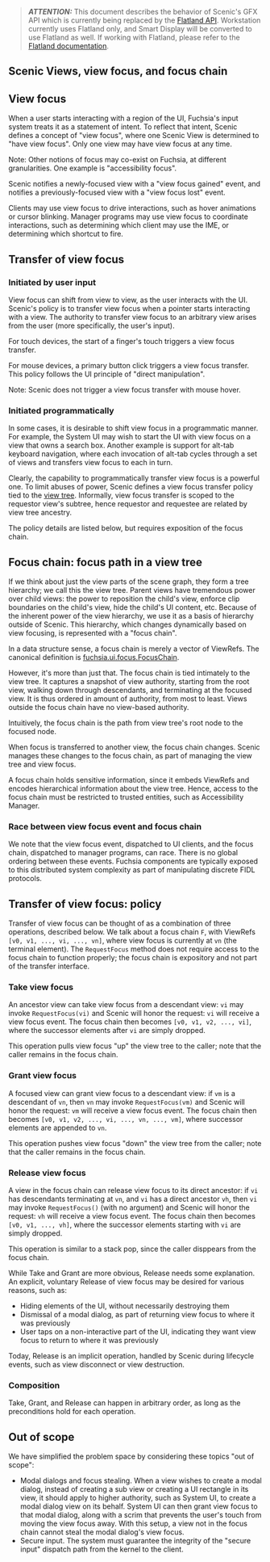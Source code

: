 > **_ATTENTION:_** This document describes the behavior of Scenic's GFX API which is currently being replaced by the [Flatland API](concepts/ui/scenic/flatland/index.md). Workstation currently uses Flatland only, and Smart Display will be converted to use Flatland as well. If working with Flatland, please refer to the [Flatland documentation](concepts/ui/index.md).

## Scenic Views, view focus, and focus chain

## View focus

When a user starts interacting with a region of the UI, Fuchsia's input system
treats it as a statement of intent. To reflect that intent, Scenic defines a
concept of "view focus", where one Scenic View is determined to "have view
focus". Only one view may have view focus at any time.

Note: Other notions of focus may co-exist on Fuchsia, at different
granularities. One example is "accessibility focus".

Scenic notifies a newly-focused view with a "view focus gained" event, and
notifies a previously-focused view with a "view focus lost" event.

Clients may use view focus to drive interactions, such as hover animations or
cursor blinking. Manager programs may use view focus to coordinate interactions,
such as determining which client may use the IME, or determining which shortcut
to fire.

## Transfer of view focus

### Initiated by user input

View focus can shift from view to view, as the user interacts with the UI.
Scenic's policy is to transfer view focus when a pointer starts interacting with
a view. The authority to transfer view focus to an arbitrary view arises from
the user (more specifically, the user's input).

For touch devices, the start of a finger's touch triggers a view focus transfer.

For mouse devices, a primary button click triggers a view focus transfer. This
policy follows the UI principle of "direct manipulation".

Note: Scenic does not trigger a view focus transfer with mouse hover.

### Initiated programmatically

In some cases, it is desirable to shift view focus in a programmatic manner. For
example, the System UI may wish to start the UI with view focus on a view that
owns a search box. Another example is support for alt-tab keyboard navigation,
where each invocation of alt-tab cycles through a set of views and transfers
view focus to each in turn.

Clearly, the capability to programmatically transfer view focus is a powerful
one. To limit abuses of power, Scenic defines a view focus transfer policy tied
to the [view tree](view_ref.md). Informally, view focus transfer is scoped to
the requestor view's subtree, hence requestor and requestee are related by view
tree ancestry.

The policy details are listed below, but requires exposition of the focus chain.

## Focus chain: focus path in a view tree

If we think about just the view parts of the scene graph, they form a tree
hierarchy; we call this the view tree. Parent views have tremendous power over
child views: the power to reposition the child's view, enforce clip boundaries
on the child's view, hide the child's UI content, etc. Because of the inherent
power of the view hierarchy, we use it as a basis of hierarchy outside of
Scenic. This hierarchy, which changes dynamically based on view focusing, is
represented with a "focus chain".

In a data structure sense, a focus chain is merely a vector of ViewRefs. The
canonical definition is
[fuchsia.ui.focus.FocusChain](/sdk/fidl/fuchsia.ui.focus/focus_chain.fidl).

However, it's more than just that. The focus chain is tied intimately to the
view tree. It captures a snapshot of view authority, starting from the root
view, walking down through descendants, and terminating at the focused view. It
is thus ordered in amount of authority, from most to least. Views outside the
focus chain have no view-based authority.

Intuitively, the focus chain is the path from view tree's root node to the
focused node.

When focus is transferred to another view, the focus chain changes. Scenic
manages these changes to the focus chain, as part of managing the view tree and
view focus.

A focus chain holds sensitive information, since it embeds ViewRefs and encodes
hierarchical information about the view tree. Hence, access to the focus chain
must be restricted to trusted entities, such as Accessibility Manager.

### Race between view focus event and focus chain

We note that the view focus event, dispatched to UI clients, and the focus
chain, dispatched to manager programs, can race. There is no global ordering
between these events. Fuchsia components are typically exposed to this
distributed system complexity as part of manipulating discrete FIDL protocols.

## Transfer of view focus: policy

Transfer of view focus can be thought of as a combination of three operations,
described below. We talk about a focus chain `F`, with ViewRefs `[v0, v1, ...,
vi, ..., vn]`, where view focus is currently at `vn` (the terminal element). The
`RequestFocus` method does not require access to the focus chain to function
properly; the focus chain is expository and not part of the transfer interface.

### Take view focus

An ancestor view can take view focus from a descendant view: `vi` may invoke
`RequestFocus(vi)` and Scenic will honor the request: `vi` will receive a view
focus event. The focus chain then becomes `[v0, v1, v2, ..., vi]`, where the
successor elements after `vi` are simply dropped.

This operation pulls view focus "up" the view tree to the caller; note that the
caller remains in the focus chain.

### Grant view focus

A focused view can grant view focus to a descendant view: if `vm` is a
descendant of `vn`, then `vn` may invoke `RequestFocus(vm)` and Scenic will
honor the request: `vm` will receive a view focus event. The focus chain then
becomes `[v0, v1, v2, ..., vi, ..., vn, ..., vm]`, where successor elements are
appended to `vn`.

This operation pushes view focus "down" the view tree from the caller; note that
the caller remains in the focus chain.

### Release view focus

A view in the focus chain can release view focus to its direct ancestor: if `vi`
has descendants terminating at `vn`, and `vi` has a direct ancestor `vh`, then
`vi` may invoke `RequestFocus()` (with no argument) and Scenic will honor the
request: `vh` will receive a view focus event. The focus chain then becomes
`[v0, v1, ..., vh]`, where the successor elements starting with `vi` are simply
dropped.

This operation is similar to a stack pop, since the caller disppears from the
focus chain.

While Take and Grant are more obvious, Release needs some explanation. An
explicit, voluntary Release of view focus may be desired for various reasons,
such as:

-   Hiding elements of the UI, without necessarily destroying them
-   Dismissal of a modal dialog, as part of returning view focus to where it was
    previously
-   User taps on a non-interactive part of the UI, indicating they want view
    focus to return to where it was previously

Today, Release is an implicit operation, handled by Scenic during lifecycle
events, such as view disconnect or view destruction.

### Composition

Take, Grant, and Release can happen in arbitrary order, as long as the
preconditions hold for each operation.

## Out of scope

We have simplified the problem space by considering these topics "out of scope":

-   Modal dialogs and focus stealing. When a view wishes to create a modal
    dialog, instead of creating a sub view or creating a UI rectangle in its
    view, it should apply to higher authority, such as System UI, to create a
    modal dialog view on its behalf. System UI can then grant view focus to that
    modal dialog, along with a scrim that prevents the user's touch from moving
    the view focus away. With this setup, a view not in the focus chain cannot
    steal the modal dialog's view focus.
-   Secure input. The system must guarantee the integrity of the "secure input"
    dispatch path from the kernel to the client.
